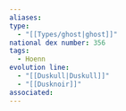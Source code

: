 ```yaml
---
aliases: 
type:
  - "[[Types/ghost|ghost]]"
national dex number: 356
tags:
  - Hoenn
evolution line:
  - "[[Duskull|Duskull]]"
  - "[[Dusknoir]]"
associated: 
---
```

